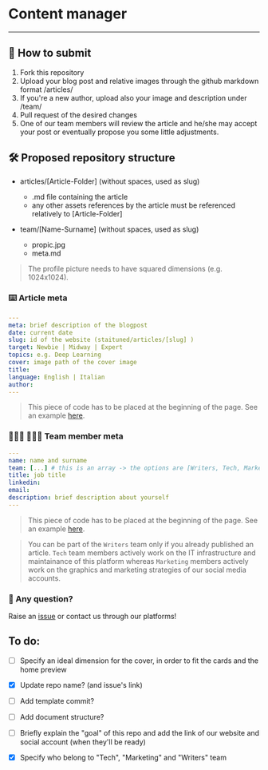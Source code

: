 # Content manager
---

## 📩 How to submit
1. Fork this repository
2. Upload your blog post and relative images through the github markdown format /articles/
3. If you're a new author, upload also your image and description under /team/
4. Pull request of the desired changes
5. One of our team members will review the article and he/she may accept your post or eventually propose you some little adjustments. 

## 🛠 Proposed repository structure
- articles/[Article-Folder] (without spaces, used as slug)
  - .md file containing the article
  - any other assets references by the article must be referenced relatively to [Article-Folder]

- team/[Name-Surname] (without spaces, used as slug)
  - propic.jpg
  - meta.md

> The profile picture needs to have squared dimensions (e.g. 1024x1024).

### ⌨️ Article meta
```YAML
---
meta: brief description of the blogpost 
date: current date 
slug: id of the website (staituned/articles/[slug] )
target: Newbie | Midway | Expert 
topics: e.g. Deep Learning 
cover: image path of the cover image 
title:  
language: English | Italian
author:  
---
```
> This piece of code has to be placed at the beginning of the page.
> See an example [here](https://github.com/stAItuned/articles/tree/main/articles/machine-learning-intro).

### 🙋🏼‍♀️ 🙆🏽‍♂️ Team member meta
```YAML
---
name: name and surname
team: [...] # this is an array -> the options are [Writers, Tech, Marketing]
title: job title  
linkedin: 
email: 
description: brief description about yourself
---
```

> This piece of code has to be placed at the beginning of the page.
> See an example [here](https://github.com/stAItuned/articles/blob/main/team/Francesco-Di-Salvo/meta.md).

> You can be part of the `Writers` team only if you already published an article. `Tech` team members actively work on the IT infrastructure and maintainance of this platform whereas `Marketing` members actively work on the graphics and marketing strategies of our social media accounts.

### 🤔 Any question? 
Raise an [issue](https://github.com/stAItuned/content-manager/issues) or contact us through our platforms! 


## To do:
- [ ] Specify an ideal dimension for the cover, in order to fit the cards and the home preview 
- [x] Update repo name? (and issue's link)
- [ ] Add template commit? 
- [ ] Add document structure? 
- [ ] Briefly explain the "goal" of this repo and add the link of our website and social account (when they'll be ready)
- [x] Specify who belong to "Tech", "Marketing" and "Writers" team

